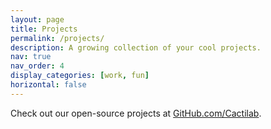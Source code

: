 ```yaml
---
layout: page
title: Projects
permalink: /projects/
description: A growing collection of your cool projects.
nav: true
nav_order: 4
display_categories: [work, fun]
horizontal: false
---
```


Check out our open-source projects at [GitHub.com/Cactilab](https://github.com/Cactilab).